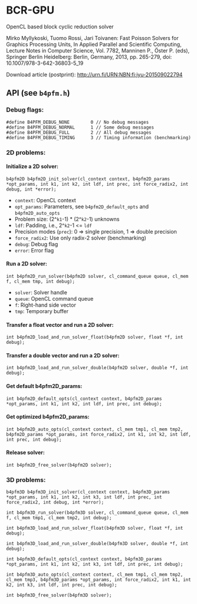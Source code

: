 # BCR-GPU
OpenCL based block cyclic reduction solver

Mirko Myllykoski, Tuomo Rossi, Jari Toivanen: Fast Poisson Solvers for Graphics Processing Units, In Applied Parallel and Scientific Computing, Lecture Notes in Computer Science, Vol. 7782, Manninen P., Öster P. (eds), Springer Berlin Heidelberg: Berlin, Germany, 2013, pp. 265-279, doi: 10.1007/978-3-642-36803-5_19

Download article (postprint): http://urn.fi/URN:NBN:fi:jyu-201509022794

## API (see ```b4pfm.h```)

### Debug flags:
```
#define B4PFM_DEBUG_NONE		0 // No debug messages
#define B4PFM_DEBUG_NORMAL		1 // Some debug messages
#define B4PFM_DEBUG_FULL		2 // All debug messages
#define B4PFM_DEBUG_TIMING		3 // Timing information (benchmarking)
```

### 2D problems:
#### Initialize a 2D solver:
```
b4pfm2D b4pfm2D_init_solver(cl_context context, b4pfm2D_params *opt_params, int k1, int k2, int ldf, int prec, int force_radix2, int debug, int *error);
```
 * ```context```: OpenCL context
 * ```opt_params```: Parameters, see ```b4pfm2D_default_opts``` and ```b4pfm2D_auto_opts```
 * Problem size: (2^```k1```-1) * (2^```k2```-1) unknowns
 * ```ldf```: Padding, i.e., 2^```k2```-1 <= ```ldf```
 * Precision modes (```prec```): 0 => single precision, 1 => double precision
 * ```force_radix2```: Use only radix-2 solver (benchmarking)
 * ```debug```: Debug flag
 * ```error```: Error flag

#### Run a 2D solver:
```
int b4pfm2D_run_solver(b4pfm2D solver, cl_command_queue queue, cl_mem f, cl_mem tmp, int debug);
```
 * ```solver```: Solver handle
 * ```queue```: OpenCL command queue
 * ```f```: Right-hand side vector
 * ```tmp```: Temporary buffer

#### Transfer a float vector and run a 2D solver:
```
int b4pfm2D_load_and_run_solver_float(b4pfm2D solver, float *f, int debug);
```

#### Transfer a double vector and run a 2D solver:
```
int b4pfm2D_load_and_run_solver_double(b4pfm2D solver, double *f, int debug);
```

#### Get default b4pfm2D_params:
```
int b4pfm2D_default_opts(cl_context context, b4pfm2D_params *opt_params, int k1, int k2, int ldf, int prec, int debug);
```

#### Get optimized b4pfm2D_params:
```
int b4pfm2D_auto_opts(cl_context context, cl_mem tmp1, cl_mem tmp2, b4pfm2D_params *opt_params, int force_radix2, int k1, int k2, int ldf, int prec, int debug);
```
#### Release solver:
```
int b4pfm2D_free_solver(b4pfm2D solver);
```

### 3D problems:
```
b4pfm3D b4pfm3D_init_solver(cl_context context, b4pfm3D_params *opt_params, int k1, int k2, int k3, int ldf, int prec, int force_radix2, int debug, int *error);
```
```
int b4pfm3D_run_solver(b4pfm3D solver, cl_command_queue queue, cl_mem f, cl_mem tmp1, cl_mem tmp2, int debug);
```
```
int b4pfm3D_load_and_run_solver_float(b4pfm3D solver, float *f, int debug);
```
```
int b4pfm3D_load_and_run_solver_double(b4pfm3D solver, double *f, int debug);
```
```
int b4pfm3D_default_opts(cl_context context, b4pfm3D_params *opt_params, int k1, int k2, int k3, int ldf, int prec, int debug);
```
```
int b4pfm3D_auto_opts(cl_context context, cl_mem tmp1, cl_mem tmp2, cl_mem tmp3, b4pfm3D_params *opt_params, int force_radix2, int k1, int k2, int k3, int ldf, int prec, int debug);
```
```
int b4pfm3D_free_solver(b4pfm3D solver);
```
